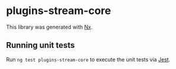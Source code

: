 # plugins-stream-core

This library was generated with [Nx](https://nx.dev).

## Running unit tests

Run `ng test plugins-stream-core` to execute the unit tests via [Jest](https://jestjs.io).
